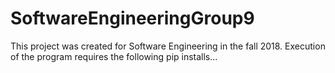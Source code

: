 # SoftwareEngineeringGroup9
This project was created for Software Engineering in the fall 2018.
Execution of the program requires the following pip installs...
